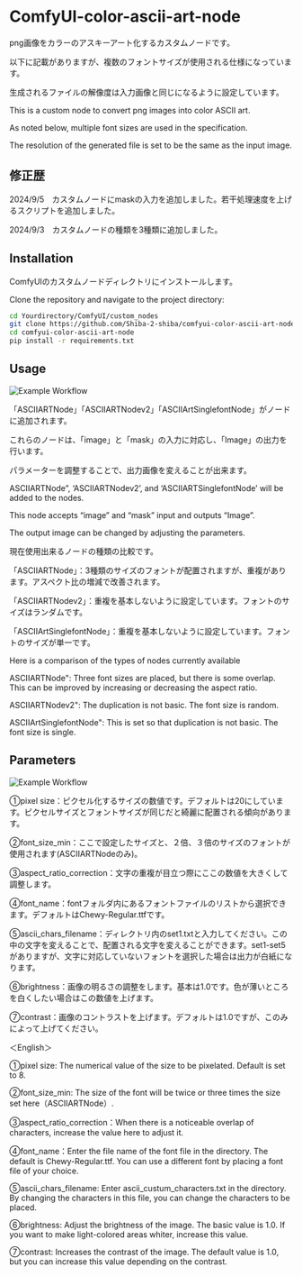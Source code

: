 # ComfyUI-color-ascii-art-node


png画像をカラーのアスキーアート化するカスタムノードです。

以下に記載がありますが、複数のフォントサイズが使用される仕様になっています。

生成されるファイルの解像度は入力画像と同じになるように設定しています。

This is a custom node to convert png images into color ASCII art.

As noted below, multiple font sizes are used in the specification.

The resolution of the generated file is set to be the same as the input image.


## 修正歴


2024/9/5　カスタムノードにmaskの入力を追加しました。若干処理速度を上げるスクリプトを追加しました。

2024/9/3　カスタムノードの種類を3種類に追加しました。


## Installation

ComfyUIのカスタムノードディレクトリにインストールします。

Clone the repository and navigate to the project directory:

```bash
cd Yourdirectory/ComfyUI/custom_nodes
git clone https://github.com/Shiba-2-shiba/comfyui-color-ascii-art-node.git
cd comfyui-color-ascii-art-node
pip install -r requirements.txt

```

## Usage

![Example Workflow](https://github.com/Shiba-2-shiba/testascii/blob/main/ref_image/exampleflow4.png)

「ASCIIARTNode」「ASCIIARTNodev2」「ASCIIArtSinglefontNode」がノードに追加されます。

これらのノードは、「image」と「mask」の入力に対応し、「Image」の出力を行います。

パラメーターを調整することで、出力画像を変えることが出来ます。


ASCIIARTNode”, ‘ASCIIARTNodev2’, and ‘ASCIIARTSinglefontNode’ will be added to the nodes.

This node accepts  “image” and “mask” input and outputs “Image”.

The output image can be changed by adjusting the parameters.


現在使用出来るノードの種類の比較です。

「ASCIIARTNode」：3種類のサイズのフォントが配置されますが、重複があります。アスペクト比の増減で改善されます。

「ASCIIARTNodev2」：重複を基本しないように設定しています。フォントのサイズはランダムです。

「ASCIIArtSinglefontNode」：重複を基本しないように設定しています。フォントのサイズが単一です。


Here is a comparison of the types of nodes currently available

ASCIIARTNode": Three font sizes are placed, but there is some overlap. This can be improved by increasing or decreasing the aspect ratio.

ASCIIARTNodev2": The duplication is not basic. The font size is random.

ASCIIArtSinglefontNode": This is set so that duplication is not basic. The font size is single.



## Parameters


![Example Workflow](https://github.com/Shiba-2-shiba/testascii/blob/main/ref_image/nodeexmaple.png)


①pixel size：ピクセル化するサイズの数値です。デフォルトは20にしています。ピクセルサイズとフォントサイズが同じだと綺麗に配置される傾向があります。

②font_size_min：ここで設定したサイズと、２倍、３倍のサイズのフォントが使用されます(ASCIIARTNodeのみ)。

③aspect_ratio_correction：文字の重複が目立つ際にここの数値を大きくして調整します。

④font_name：fontフォルダ内にあるフォントファイルのリストから選択できます。デフォルトはChewy-Regular.ttfです。

⑤ascii_chars_filename：ディレクトリ内のset1.txtと入力してください。この中の文字を変えることで、配置される文字を変えることができます。set1-set5がありますが、文字に対応していないフォントを選択した場合は出力が白紙になります。

⑥brightness：画像の明るさの調整をします。基本は1.0です。色が薄いところを白くしたい場合はこの数値を上げます。

⑦contrast：画像のコントラストを上げます。デフォルトは1.0ですが、このみによって上げてください。


＜English＞

①pixel size: The numerical value of the size to be pixelated. Default is set to 8.

②font_size_min: The size of the font will be twice or three times the size set here（ASCIIARTNode）.

③aspect_ratio_correction：When there is a noticeable overlap of characters, increase the value here to adjust it.

④font_name：Enter the file name of the font file in the directory. The default is Chewy-Regular.ttf. You can use a different font by placing a font file of your choice.

⑤ascii_chars_filename: Enter ascii_custum_characters.txt in the directory. By changing the characters in this file, you can change the characters to be placed.

⑥brightness: Adjust the brightness of the image. The basic value is 1.0. If you want to make light-colored areas whiter, increase this value.

⑦contrast: Increases the contrast of the image. The default value is 1.0, but you can increase this value depending on the contrast.








